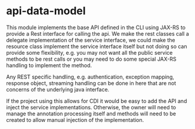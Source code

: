 # api-data-model

This module implements the base API defined in the CLI using JAX-RS to
provide a Rest interface for calling the api.   We make the rest classes call a delegate implementation
of the service interface,  we could make the resource class implement the service interface itself
but not doing so can provide some flexibility, e.g. you may not want all the public service methods to be rest calls
or you may need to do some special JAX-RS handling to implement the method. 

Any REST specific handling, e.g. authentication, exception mapping, response object, streaming handling
can be done in here that are not concerns of the underlying java interface.

If the project using this allows for CDI it would be easy to add the API and inject the service implementations.
Otherwise, the owner will need to manage the annotation processing itself and methods will need to be created to allow manual injection of the implementation.